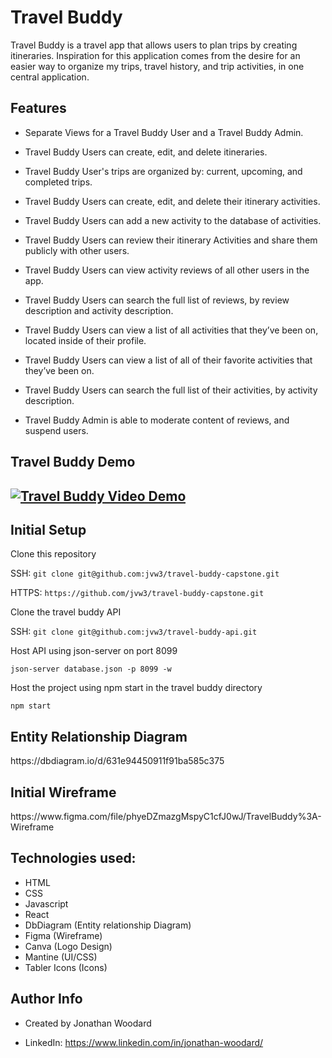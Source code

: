 <h1>Travel Buddy</h1>
Travel Buddy is a travel app that allows users to plan trips by creating itineraries. Inspiration for this application comes from the desire for an easier way to organize my trips, travel history, and trip activities, in one central application. 

<h2>Features</h2>

- Separate Views for a Travel Buddy User and a Travel Buddy Admin.

- Travel Buddy Users can create, edit, and delete itineraries.

- Travel Buddy User's trips are organized by: current, upcoming, and completed trips.

- Travel Buddy Users can create, edit, and delete their itinerary activities.

- Travel Buddy Users can add a new activity to the database of activities.

- Travel Buddy Users can review their itinerary Activities and share them publicly with other users.

- Travel Buddy Users can view activity reviews of all other users in the app.

- Travel Buddy Users can search the full list of reviews, by review description and activity description.

- Travel Buddy Users can view a list of all activities that they’ve been on, located inside of their profile. 

- Travel Buddy Users can view a list of all of their favorite activities that they’ve been on.

- Travel Buddy Users can search the full list of their activities, by activity description.

- Travel Buddy Admin is able to moderate content of reviews, and suspend users.

<h2>Travel Buddy Demo<h2>

[![Travel Buddy Video Demo](https://img.youtube.com/vi/xbmfv558S3I/maxresdefault.jpg)](https://www.youtube.com/watch?v=xbmfv558S3I)

<h2>Initial Setup</h2>

Clone this repository

SSH:
```git clone git@github.com:jvw3/travel-buddy-capstone.git```
  
 HTTPS:
```https://github.com/jvw3/travel-buddy-capstone.git```


Clone the travel buddy API 

SSH:
```git clone git@github.com:jvw3/travel-buddy-api.git```

Host API using json-server on port 8099

```json-server database.json -p 8099 -w```

Host the project using npm start in the travel buddy directory

```npm start```

<h2>Entity Relationship Diagram</h2>
https://dbdiagram.io/d/631e94450911f91ba585c375 



<h2>Initial Wireframe</h2>
https://www.figma.com/file/phyeDZmazgMspyC1cfJ0wJ/TravelBuddy%3A-Wireframe 


<h2>Technologies used:</h2>

- HTML
- CSS
- Javascript
- React
- DbDiagram (Entity relationship Diagram)
- Figma (Wireframe)
- Canva (Logo Design)
- Mantine (UI/CSS)
- Tabler Icons (Icons)



<h2>Author Info</h2>

- Created by Jonathan Woodard

- LinkedIn: https://www.linkedin.com/in/jonathan-woodard/


